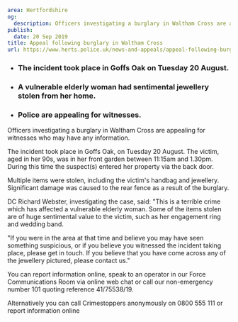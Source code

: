 ```yaml
area: Hertfordshire
og:
  description: Officers investigating a burglary in Waltham Cross are appealing for witnesses who may have any information.
publish:
  date: 20 Sep 2019
title: Appeal following burglary in Waltham Cross
url: https://www.herts.police.uk/news-and-appeals/appeal-following-burglary-in-waltham-cross-0788k
```

* ### The incident took place in Goffs Oak on Tuesday 20 August.

 * ### A vulnerable elderly woman had sentimental jewellery stolen from her home.

 * ### Police are appealing for witnesses.

Officers investigating a burglary in Waltham Cross are appealing for witnesses who may have any information.

The incident took place in Goffs Oak, on Tuesday 20 August. The victim, aged in her 90s, was in her front garden between 11:15am and 1.30pm. During this time the suspect(s) entered her property via the back door.

Multiple items were stolen, including the victim's handbag and jewellery. Significant damage was caused to the rear fence as a result of the burglary.

DC Richard Webster, investigating the case, said: "This is a terrible crime which has affected a vulnerable elderly woman. Some of the items stolen are of huge sentimental value to the victim, such as her engagement ring and wedding band.

"If you were in the area at that time and believe you may have seen something suspicious, or if you believe you witnessed the incident taking place, please get in touch. If you believe that you have come across any of the jewellery pictured, please contact us."

You can report information online, speak to an operator in our Force Communications Room via online web chat or call our non-emergency number 101 quoting reference 41/75538/19.

Alternatively you can call Crimestoppers anonymously on 0800 555 111 or report information online
